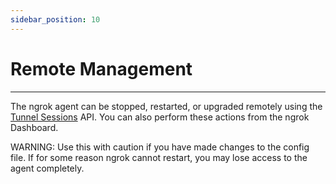 ```yaml
---
sidebar_position: 10
---
```


# Remote Management
--------------------

The ngrok agent can be stopped, restarted, or upgraded remotely using the [Tunnel Sessions](/api/resources/tunnel-sessions#restart-tunnel-agent) API. You can also perform these actions from the ngrok Dashboard.

WARNING: Use this with caution if you have made changes to the config file. If for some reason ngrok cannot restart, you may lose access to the agent completely.
